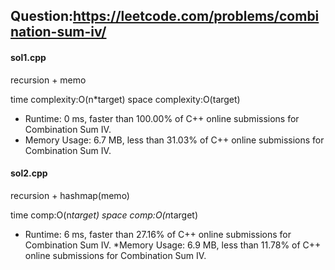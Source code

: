 ## Question:https://leetcode.com/problems/combination-sum-iv/

#### sol1.cpp
recursion + memo

time complexity:O(n*target)
space complexity:O(target)

* Runtime: 0 ms, faster than 100.00% of C++ online submissions for Combination Sum IV.
* Memory Usage: 6.7 MB, less than 31.03% of C++ online submissions for Combination Sum IV.

#### sol2.cpp
recursion + hashmap(memo)

time comp:O(n*target)
space comp:O(n*target)

* Runtime: 6 ms, faster than 27.16% of C++ online submissions for Combination Sum IV.
*Memory Usage: 6.9 MB, less than 11.78% of C++ online submissions for Combination Sum IV.
